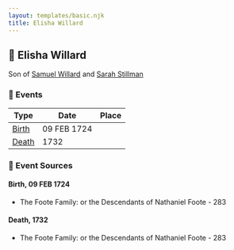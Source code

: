 ```yaml
---
layout: templates/basic.njk
title: Elisha Willard
---
```

## 🔵 Elisha Willard

Son of [Samuel Willard](/people/1/12362566) and [Sarah Stillman](/people/9/9722974)

### 📆 Events

Type | Date | Place
------ | ------ | ------
[Birth](#event-096cdc93-6eaa-483c-af24-e969033e8380) | 09 FEB 1724 |
[Death](#event-bbe681a0-8b0a-409f-83b7-4b7e0608dd70) | 1732 |

### 📰 Event Sources

#### <a id="event-096cdc93-6eaa-483c-af24-e969033e8380"></a> Birth, 09 FEB 1724
* The Foote Family: or the Descendants of Nathaniel Foote  - 283

#### <a id="event-bbe681a0-8b0a-409f-83b7-4b7e0608dd70"></a> Death, 1732
* The Foote Family: or the Descendants of Nathaniel Foote  - 283